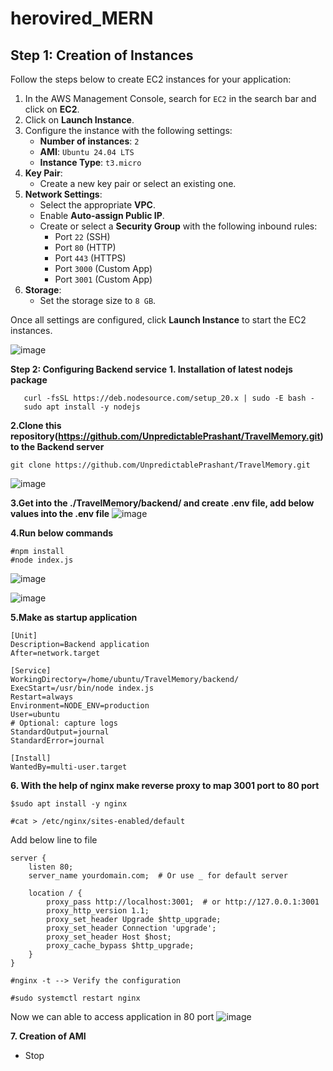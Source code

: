 # herovired_MERN

## **Step 1: Creation of Instances**


Follow the steps below to create EC2 instances for your application:

1. In the AWS Management Console, search for `EC2` in the search bar and click on **EC2**.
2. Click on **Launch Instance**.
3. Configure the instance with the following settings:
   - **Number of instances**: `2`
   - **AMI**: `Ubuntu 24.04 LTS`
   - **Instance Type**: `t3.micro`
4. **Key Pair**:
   - Create a new key pair or select an existing one.
5. **Network Settings**:
   - Select the appropriate **VPC**.
   - Enable **Auto-assign Public IP**.
   - Create or select a **Security Group** with the following inbound rules:
     - Port `22` (SSH)
     - Port `80` (HTTP)
     - Port `443` (HTTPS)
     - Port `3000` (Custom App)
     - Port `3001` (Custom App)
6. **Storage**:
   - Set the storage size to `8 GB`.

Once all settings are configured, click **Launch Instance** to start the EC2 instances.


![image](https://github.com/user-attachments/assets/e649618a-3ba9-48b8-85f4-3acf1b41e174)


**Step 2: Configuring Backend service**
**1. Installation of latest nodejs package**
```
   curl -fsSL https://deb.nodesource.com/setup_20.x | sudo -E bash -
   sudo apt install -y nodejs
```

**2.Clone this repository(https://github.com/UnpredictablePrashant/TravelMemory.git) to the Backend server**
```
git clone https://github.com/UnpredictablePrashant/TravelMemory.git
```
![image](https://github.com/user-attachments/assets/c475e229-3ca6-4777-94e2-dc8ebe9e9878)

**3.Get into the ./TravelMemory/backend/ and create .env file, add below values into the .env file**
![image](https://github.com/user-attachments/assets/f8bfb644-bd9c-4f50-8740-2b3def21c0f2)

**4.Run below commands**
```
#npm install
#node index.js
```
![image](https://github.com/user-attachments/assets/6c57de43-cddc-4801-9f1b-2d213568d667)

![image](https://github.com/user-attachments/assets/29c9ce69-5563-48d6-be55-1fec30a1c71a)


**5.Make as startup application**
```
[Unit]
Description=Backend application
After=network.target

[Service]
WorkingDirectory=/home/ubuntu/TravelMemory/backend/
ExecStart=/usr/bin/node index.js
Restart=always
Environment=NODE_ENV=production
User=ubuntu
# Optional: capture logs
StandardOutput=journal
StandardError=journal

[Install]
WantedBy=multi-user.target
```
**6. With the help of nginx make reverse proxy to map 3001 port to 80 port**
```
$sudo apt install -y nginx
```
```
#cat > /etc/nginx/sites-enabled/default
```

Add below line to file

```
server {
    listen 80;
    server_name yourdomain.com;  # Or use _ for default server

    location / {
        proxy_pass http://localhost:3001;  # or http://127.0.0.1:3001
        proxy_http_version 1.1;
        proxy_set_header Upgrade $http_upgrade;
        proxy_set_header Connection 'upgrade';
        proxy_set_header Host $host;
        proxy_cache_bypass $http_upgrade;
    }
}
```
```
#nginx -t --> Verify the configuration
```
```
#sudo systemctl restart nginx
```
Now we can able to access application in 80 port
![image](https://github.com/user-attachments/assets/46888674-ec60-40d5-a3c5-e5a1d7594b86)

**7. Creation of AMI**
 - Stop 







